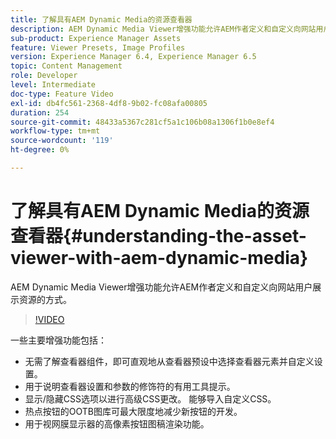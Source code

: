 ```yaml
---
title: 了解具有AEM Dynamic Media的资源查看器
description: AEM Dynamic Media Viewer增强功能允许AEM作者定义和自定义向网站用户展示资源的方式。
sub-product: Experience Manager Assets
feature: Viewer Presets, Image Profiles
version: Experience Manager 6.4, Experience Manager 6.5
topic: Content Management
role: Developer
level: Intermediate
doc-type: Feature Video
exl-id: db4fc561-2368-4df8-9b02-fc08afa00805
duration: 254
source-git-commit: 48433a5367c281cf5a1c106b08a1306f1b0e8ef4
workflow-type: tm+mt
source-wordcount: '119'
ht-degree: 0%

---
```


# 了解具有AEM Dynamic Media的资源查看器{#understanding-the-asset-viewer-with-aem-dynamic-media}

AEM Dynamic Media Viewer增强功能允许AEM作者定义和自定义向网站用户展示资源的方式。

>[!VIDEO](https://video.tv.adobe.com/v/40151?quality=12&learn=on&captions=chi_hans)

一些主要增强功能包括：

* 无需了解查看器组件，即可直观地从查看器预设中选择查看器元素并自定义设置。
* 用于说明查看器设置和参数的修饰符的有用工具提示。
* 显示/隐藏CSS选项以进行高级CSS更改。 能够导入自定义CSS。
* 热点按钮的OOTB图库可最大限度地减少新按钮的开发。
* 用于视网膜显示器的高像素按钮图稿渲染功能。
